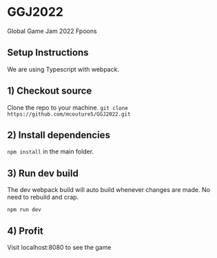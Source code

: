 # GGJ2022
Global Game Jam 2022 Fpoons

## Setup Instructions
We are using Typescript with webpack.

## 1) Checkout source
Clone the repo to your machine. `git clone https://github.com/mcouture5/GGJ2022.git`

## 2) Install dependencies
`npm install` in the main folder.

## 3) Run dev build
The dev webpack build will auto build whenever changes are made. No need to rebuild and crap.

`npm run dev`

## 4) Profit
Visit localhost:8080 to see the game

